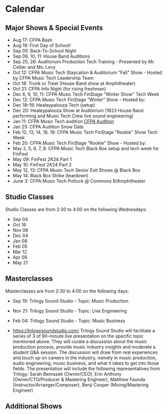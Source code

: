 # Calendar


## Major Shows & Special Events

- Aug 17: CFPA Bash
- Aug 19: First Day of School!
- Sep 05: Back-To-School Night
- Sep 09, 10, 11: House Band Auditions
- Sep 25, 26: Auditorium Production Tech Training - Presented by Mr. Collier and Ms. Levy
- Oct 12: CFPA Music Tech Staycation & Auditorium "Fall" Show - Hosted by CFPA Music Tech Leadership Team
- Oct 18: Trunk or Treat (House Band show at Amphitheater)
- Oct 21: CFPA Info Night (for rising freshman)
- Dec 6, 9, 10, 11: CFPA Music Tech FinStage "Winter Show" Tech Week
- Dec 12: CFPA Music Tech FinStage "Winter" Show - Hosted by:
- Dec 18–19: Healeypalooza Tech (setup)
- Dec 20: Healeypalooza Show at Auditorium (1623 House Band performing and Music Tech Crew live sound engineering)
- Jan 11: CFPA Music Tech audition [CFPA Audition](https://colganhs.pwcs.edu/cfpa/auditions/) 
- Jan 25: CFPA Audition Snow Date
- Feb 12, 13, 14, 18, 19: CFPA Music Tech FinStage "Rookie" Show Tech Week
- Feb 20: CFPA Music Tech FinStage "Rookie" Show - Hosted by:
- May 2, 5, 6, 7, 8: CFPA Music Tech Black Box setup and tech week for FinFest
- May 09: FinFest 2K24 Part 1
- May 10: FinFest 2K24 Part 2
- May 12, 13: CFPA Music Tech Senior Exit Shows @ Black Box
- May 14: Black Box Strike (teardown)
- June 3: CFPA Music Tech Potluck @ Commons B/Amphitheater

## Studio Classes

Studio Classes are from 2:30 to 4:00 on the following Wednesdays:

- Sep 04
- Oct 16
- Nov 06
- Dec 04
- Jan 08
- Feb 05
- Mar 12
- Apr 09
- May 21

## Masterclasses

Masterclasses are from 2:30 to 4:00 on the following days:

- Sep 19: Trilogy Sound Studio - Topic: Music Production
- Nov 21: Trilogy Sound Studio - Topic: Live Engineering
- Feb 04: Trilogy Sound Studio - Topic: Music Business

- https://trilogysoundstudio.com/ Trilogy Sound Studio will facilitate a series of 3 of 90-minute live presentation on the specific topic mentioned above. They will curate a discussion about the music production process, provide music industry insights and moderate a student Q&A session. The discussion will draw from real experiences and touch up on careers in the industry, namely in music production, audio engineering, music business, and what it takes to get into those fields. The presentation will include the following representatives from Trilogy: Sarah Benrazek (Owner/CEO), Erin Anthony (Owner/CTO/Producer & Mastering Engineer), Matthew Faunda (Instructor/Arranger/Composer), Benji Cooper (Mixing/Mastering Engineer)


## Additional Shows

